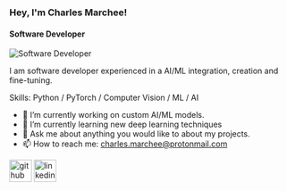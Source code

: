 ### Hey, I'm Charles Marchee!
#### Software Developer
![Software Developer](https://images.pond5.com/blue-programming-code-background-abstract-footage-090894338_prevstill.jpeg)

I am software developer experienced in a AI/ML integration, creation and fine-tuning.

Skills: Python / PyTorch / Computer Vision / ML / AI

- 🔭 I’m currently working on custom AI/ML models.
- 🌱 I’m currently learning new deep learning techniques
- 💬 Ask me about anything you would like to about my projects. 
- 📫 How to reach me: charles.marchee@protonmail.com 


[<img src='https://cdn.jsdelivr.net/npm/simple-icons@3.0.1/icons/github.svg' alt='github' height='40'>](https://github.com/charles-marchee)  [<img src='https://cdn.jsdelivr.net/npm/simple-icons@3.0.1/icons/linkedin.svg' alt='linkedin' height='40'>](https://www.linkedin.com/in/charles-marchee/)  

